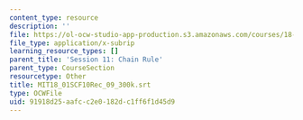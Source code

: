```yaml
---
content_type: resource
description: ''
file: https://ol-ocw-studio-app-production.s3.amazonaws.com/courses/18-01sc-single-variable-calculus-fall-2010/91918d25aafcc2e0182dc1ff6f1d45d9_MIT18_01SCF10Rec_09_300k.srt
file_type: application/x-subrip
learning_resource_types: []
parent_title: 'Session 11: Chain Rule'
parent_type: CourseSection
resourcetype: Other
title: MIT18_01SCF10Rec_09_300k.srt
type: OCWFile
uid: 91918d25-aafc-c2e0-182d-c1ff6f1d45d9
---
```

